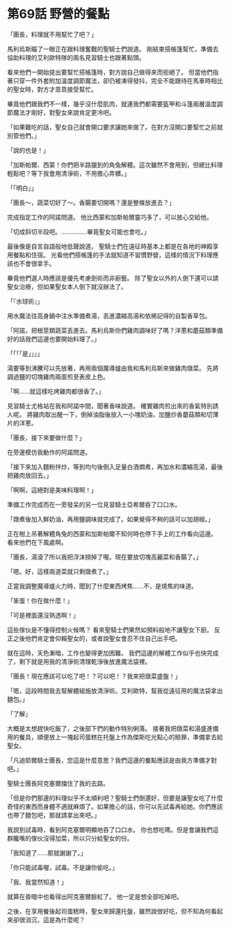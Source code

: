 # 第69話 野營的餐點

「團長，料理就不用幫忙了吧？」

馬利烏斯瞄了一眼正在跟料理奮戰的聖騎士們說道。
剛結束搭帳篷幫忙，準備去協助料理的艾利歐特隊的兩名見習騎士也跟著點頭。

看來他們一開始提出要幫忙搭帳篷時，對方說自己做得來而拒絕了。
但當他們指著只穿一件外套附加溫度調節魔法，卻仍被凍得發抖，完全不能跟待在馬車時相比的聖女時，對方才乖乖接受幫忙。

畢竟他們跟我們不一樣，幾乎沒什麼肌肉，就連我們都需要盔甲和斗篷兩層溫度調節魔法才剛好，對聖女來說肯定更冷吧。

「如果難吃的話，聖女自己就會開口要求讓她來做了。在對方沒開口要幫忙之前就別管他們。」

「說的也是！」

「加斯帕爾、西蒙！你們把半路獵到的角兔解體。這次雖然不會用到，但總比料理輕鬆吧？等下我會用清淨術，不用擔心弄髒。」

「「明白」」

「團長～，蔬菜切好了～。香腸要切開嗎？還是整條放進去？」

完成指定工作的阿諾問道。
他比西蒙和加斯帕爾靈巧多了，可以放心交給他。

「切成斜切半段吧。...............畢竟聖女可能也會吃。」

最後像是自言自語般地低聲說道。
聖騎士們在遠征時基本上都是在各地的神殿享用餐點和住宿。
光看他們搭帳篷的手法就知道不習慣野營，這樣的情況下料理應該也不會很拿手。

畢竟他們選人時應該是優先考慮劍術而非廚藝。
除了聖女以外的人倒下還可以請聖女治療，但如果聖女本人倒下就沒辦法了。

「『水球術』」

用水魔法往高身鍋中注水準備煮湯，丟進濃縮高湯和依稀記得的自製香草包。

「阿諾，把根莖類蔬菜丟進去。馬利烏斯你們雞肉調味好了嗎？洋蔥和蘑菇類準備好的話我們這邊也要開始料理了。」

「「「「是」」」」

湯要等到沸騰可以先放著，再用兩個魔導爐由我和馬利烏斯來做雞肉燉菜。
先將調過鹽的切塊雞肉兩面煎至表皮上色。

「啊......就這樣吃烤雞肉都很香了。」

見習騎士尤格站在我和阿諾中間，聞著香味說道。
確實雞肉煎出來的香氣特別誘人呢。
將雞肉取出醒一下，倒掉油脂後放入一小塊奶油，加鹽炒香蘑菇類和切薄片的洋蔥。

「團長，接下來要做什麼？」

在旁邊模仿我動作的阿諾問道。

「接下來加入麵粉拌炒，等到均勻後倒入足量白酒燜煮，再加水和濃縮高湯，最後把雞肉放回去。」

「啊啊，這絕對是美味料理啊！」

準備工作完成而在一旁發呆的另一位見習騎士亞希爾吞了口口水。

「燉煮後加入鮮奶油，再用鹽調味就完成了。如果覺得不夠的話可以加胡椒。」

正在樹上吊著解體角兔的西蒙和加斯帕爾不知何時也停下手上的工作看向這邊。
看來他們在下風處啊。

「團長，湯滾了所以我把浮沫撈掉了喔。現在要放切塊高麗菜和香腸了。」

「嗯。好，這樣兩道菜就只剩燉煮了。」

正當我調整魔導爐火力時，聞到了什麼東西烤焦......不，是燒焦的味道。

「笨蛋！你在做什麼！」

「可是裡面還沒熟透啊！」

這些傢伙是不懂得控制火候嗎？
看來聖騎士們果然如預料般地不讓聖女下廚。
反正之後他們肯定會仰賴聖女的，或者說聖女會忍不住自己出手吧。

就在這時，天色漸暗，工作也變得更加困難。
我們這邊的解體工作似乎也快完成了，剩下就是用我的清淨術清理乾淨後放進魔法袋裡。

「團長！現在應該可以吃了吧！？可以吧！？我來把燉菜盛盤！」

「嗯，這段時間我去幫解體組施放清淨術。艾利歐特，幫我從遠征用的魔法袋拿出麵包。」

「了解」

大概是太想趕快吃飯了，之後部下們的動作特別俐落。
接著我把燉菜和湯盛進備用的餐具，順便放上一塊起司蛋糕在托盤上作為傑斯吃光點心的賠罪，準備拿去給聖女。

「凡迪耶爾騎士團長，您這是什麼意思？我們這邊的餐點應該是由我方準備才對吧。」

聖騎士團長阿克塞爾擋住了我的去路。

「但是你們那邊的料理似乎不太順利吧？聖騎士們倒還好，但要是讓聖女吃了什麼奇怪的東西而身體不適就麻煩了。如果擔心的話，你可以先試毒再給她。你們應該也帶了麵包吧，那就請拿出來吧。」

我說到試毒時，看到阿克塞爾明顯地吞了口口水。
你也想吃嗎。但是會讓我們這群饞嘴的傢伙沒得加菜，所以只分給聖女的份。

「我知道了......那就謝謝了。」

「你只能試毒喔，試毒。不是讓你偷吃。」

「我、我當然知道！」

就算在昏暗中也看得出阿克塞爾臉紅了。
他一定是想全部吃掉吧。

之後，在享用餐後起司蛋糕時，聖女來歸還托盤，雖然說很好吃，但不知為何看起來卻很消沉，這是為什麼呢？
